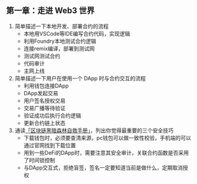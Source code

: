 ## 第一章：走进 Web3 世界

1. 简单描述一下本地开发、部署合约的流程
   - 本地用VSCode等IDE编写合约代码，实现逻辑
   - 利用Foundry本地测试合约逻辑
   - 连接remix编译，部署到测试网
   - 测试网测试合约
   - 代码审计
   - 主网上线
2. 简单描述一下用户在使用一个 DApp 时与合约交互的流程
   - 利用钱包连接DApp
   - DApp发起交易
   - 用户签名授权交易
   - 交易广播等待验证
   - 验证成功后执行合约逻辑
   - 更新合约链上状态
3. 通读[「区块链黑暗森林自救手册」](https://github.com/slowmist/Blockchain-dark-forest-selfguard-handbook/blob/main/README_CN.md)，列出你觉得最重要的三个安全技巧
   - 下载钱包时，必须要查清来源，pc钱包可以做一致性校验，手机端的可以通过官网找到下载位置
   - 用到一些DeFi的DApp时，需要注意其安全审计，关联合约函数是否采用了时间锁控制
   - 与DApp交互式，拒绝盲签，签名一定要知道当前是做什么，定期取消授权
